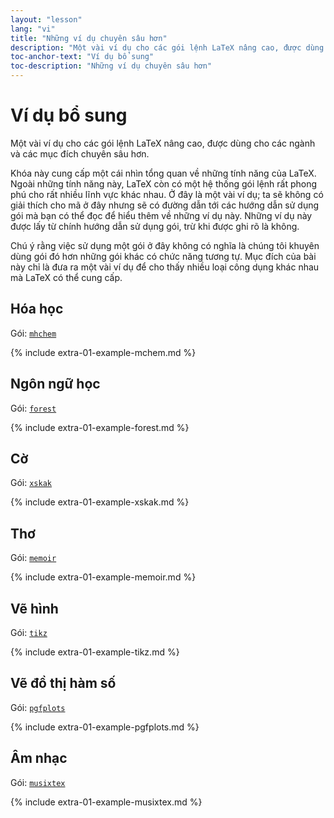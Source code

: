 ```yaml
---
layout: "lesson"
lang: "vi"
title: "Những ví dụ chuyên sâu hơn"
description: "Một vài ví dụ cho các gói lệnh LaTeX nâng cao, được dùng cho các ngành và các mục đích chuyên sâu hơn."
toc-anchor-text: "Ví dụ bổ sung"
toc-description: "Những ví dụ chuyên sâu hơn"
---
```


# Ví dụ bổ sung

<span class="summary">Một vài ví dụ cho các gói lệnh LaTeX nâng cao, được dùng
cho các ngành và các mục đích chuyên sâu hơn.</span>

Khóa này cung cấp một cái nhìn tổng quan về những tính năng của LaTeX. Ngoài
những tính năng này, LaTeX còn có một hệ thống gói lệnh rất phong phú cho rất
nhiều lĩnh vực khác nhau. Ở đây là một vài ví dụ; ta sẽ không có giải thích cho
mã ở đây nhưng sẽ có đường dẫn tới các hướng dẫn sử dụng gói mà bạn có thể đọc
để hiểu thêm về những ví dụ này. Những ví dụ này được lấy từ chính hướng dẫn sử
dụng gói, trừ khi được ghi rõ là không.

<p class="hint">Chú ý rằng việc sử dụng một gói ở đây không có nghĩa là chúng
tôi khuyên dùng gói đó hơn những gói khác có chức năng tương tự. Mục đích của
bài này chỉ là đưa ra một vài ví dụ để cho thấy nhiều loại công dụng khác nhau mà
LaTeX có thể cung cấp.</p>

## Hóa học

Gói: [`mhchem`](https://texdoc.net/pkg/mhchem)

{% include extra-01-example-mchem.md %}

## Ngôn ngữ học

Gói: [`forest`](https://texdoc.net/pkg/forest)

{% include extra-01-example-forest.md %}

## Cờ

<!-- not 2017 -->
Gói: [`xskak`](https://texdoc.net/pkg/xskak)

{% include extra-01-example-xskak.md %}


## Thơ

Gói: [`memoir`](https://texdoc.net/pkg/memoir)

{% include extra-01-example-memoir.md %}

## Vẽ hình

<!-- not 2017 -->
Gói: [`tikz`](https://texdoc.net/pkg/tikz)


{% include extra-01-example-tikz.md %}


## Vẽ đồ thị hàm số

Gói: [`pgfplots`](https://texdoc.net/pkg/plots)


{% include extra-01-example-pgfplots.md %}


## Âm nhạc

Gói: [`musixtex`](https://texdoc.net/pkg/musixtex)


{% include extra-01-example-musixtex.md %}
